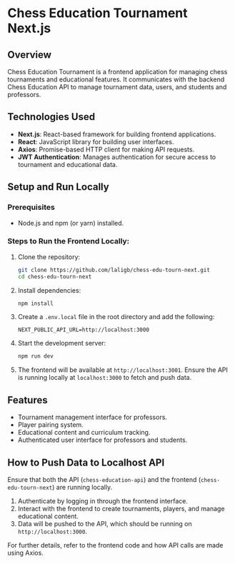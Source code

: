# Chess Education Tournament Next.js

## Overview

Chess Education Tournament is a frontend application for managing chess tournaments and educational features. It communicates with the backend Chess Education API to manage tournament data, users, and students and professors.

## Technologies Used

- **Next.js**: React-based framework for building frontend applications.
- **React**: JavaScript library for building user interfaces.
- **Axios**: Promise-based HTTP client for making API requests.
- **JWT Authentication**: Manages authentication for secure access to tournament and educational data.

## Setup and Run Locally

### Prerequisites

- Node.js and npm (or yarn) installed.

### Steps to Run the Frontend Locally:

1. Clone the repository:

   ```bash
   git clone https://github.com/laligb/chess-edu-tourn-next.git
   cd chess-edu-tourn-next
   ```

2. Install dependencies:

   ```bash
   npm install
   ```

3. Create a `.env.local` file in the root directory and add the following:

   ```env
   NEXT_PUBLIC_API_URL=http://localhost:3000
   ```

4. Start the development server:

   ```bash
   npm run dev
   ```

5. The frontend will be available at `http://localhost:3001`. Ensure the API is running locally at `localhost:3000` to fetch and push data.

## Features

- Tournament management interface for professors.
- Player pairing system.
- Educational content and curriculum tracking.
- Authenticated user interface for professors and students.

## How to Push Data to Localhost API

Ensure that both the API (`chess-education-api`) and the frontend (`chess-edu-tourn-next`) are running locally.

1. Authenticate by logging in through the frontend interface.
2. Interact with the frontend to create tournaments, players, and manage educational content.
3. Data will be pushed to the API, which should be running on `http://localhost:3000`.

For further details, refer to the frontend code and how API calls are made using Axios.
